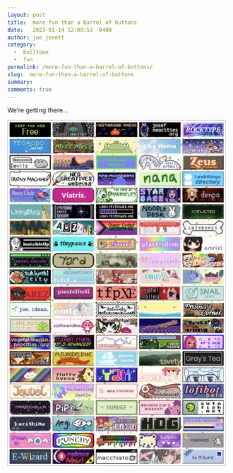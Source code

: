```yaml
---
layout: post
title:  more fun than a barrel of buttons
date:   2023-01-14 12:09:53 -0400
author: joe jenett
category:
  -  bulltown
  -  fun
permalink: /more-fun-than-a-barrel-of-buttons/
slug:  more-fun-than-a-barrel-of-buttons
summary: 
comments: true
---
```

We’re getting there...
<p><a title="button walls are fun" href="https://bulltown.2022.jenett.org/#buttons"><img src="/images/buttons.jpg" alt="button wall" style="max-width:100%;padding:4px;border:1px solid #bcbcbc;"></a></p>

<a href="https://brid.gy/publish/mastodon"></a>